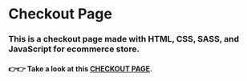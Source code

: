 # Checkout Page
### This is a checkout page made with HTML, CSS, SASS, and JavaScript for ecommerce store.


#### 👉👉 Take a look at this [CHECKOUT PAGE](https://dollychen-cyc.github.io/Checkout_Page/).
